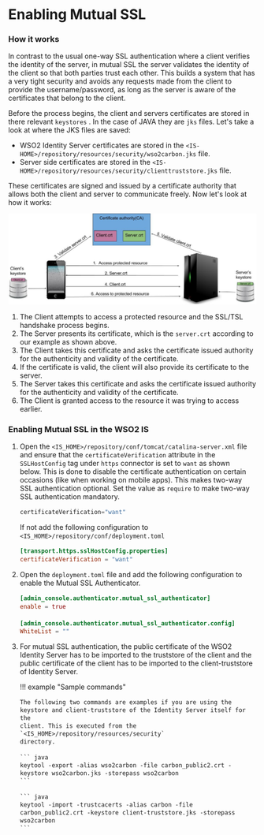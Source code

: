 # Enabling Mutual SSL

### How it works

In contrast to the usual one-way SSL authentication where a client
verifies the identity of the server, in mutual SSL the server validates
the identity of the client so that both parties trust each other. This
builds a system that has a very tight security and avoids any requests
made from the client to provide the username/password, as long as the
server is aware of the certificates that belong to the client.

Before the process begins, the client and servers certificates are stored
in there relevant `keystores` . In the case of JAVA
they are `jks` files. Let's take a look at where the
JKS files are saved:

-   WSO2 Identity Server certificates are stored in the
    `<IS-HOME>/repository/resources/security/wso2carbon.jks` file.
-   Server side certificates are stored in the
    `<IS-HOME>/repository/resources/security/clienttruststore.jks` file.

These certificates are signed and issued by a certificate authority that
allows both the client and server to communicate freely. Now let's look
at how it works:

![Certificate exchange flow](../../assets/img/deploy/security/certificate-exchange-flow.jpg) 

1.  The Client attempts to access a protected resource and the SSL/TSL
    handshake process begins.
2.  The Server presents its certificate, which is the
    `server.crt` according to our example as shown
    above.
3.  The Client takes this certificate and asks the certificate issued
    authority for the authenticity and validity of the certificate.
4.  If the certificate is valid, the client will also provide its
    certificate to the server.
5.  The Server takes this certificate and asks the certificate issued
    authority for the authenticity and validity of the certificate.
6.  The Client is granted access to the resource it was trying to access
    earlier.

### Enabling Mutual SSL in the WSO2 IS

1.  Open the
    `<IS_HOME>/repository/conf/tomcat/catalina-server.xml`
    file and ensure that the `certificateVerification` attribute
    in the `SSLHostConfig` tag under `https` connector is set to 
    `want` as shown below. This is done to
    disable the certificate authentication on certain occasions (like
    when working on mobile apps). This makes two-way SSL authentication
    optional. Set the value as `require` to make two-way SSL authentication mandatory.

    ``` java
    certificateVerification="want"
    ```
    If not add the following configuration to `<IS_HOME>/repository/conf/deployment.toml`
    
    ```toml
    [transport.https.sslHostConfig.properties]
    certificateVerification = "want"
    ```

2.  Open the
    `deployment.toml`
    file and add the following configuration to enable the
    Mutual SSL Authenticator.

    ``` toml
    [admin_console.authenticator.mutual_ssl_authenticator]
    enable = true
    
    [admin_console.authenticator.mutual_ssl_authenticator.config]
    WhiteList = ""
    ```

3.  For mutual SSL authentication, the public certificate of the WSO2
    Identity Server has to be imported to the truststore of the client
    and the public certificate of the client has to be imported to the
    client-truststore of Identity Server.

    !!! example "Sample commands"

        The following two commands are examples if you are using the
        keystore and client-truststore of the Identity Server itself for the
        client. This is executed from the
        `<IS_HOME>/repository/resources/security`
        directory.

        ``` java
        keytool -export -alias wso2carbon -file carbon_public2.crt -keystore wso2carbon.jks -storepass wso2carbon
        ```

        ``` java
        keytool -import -trustcacerts -alias carbon -file carbon_public2.crt -keystore client-truststore.jks -storepass wso2carbon
        ```
